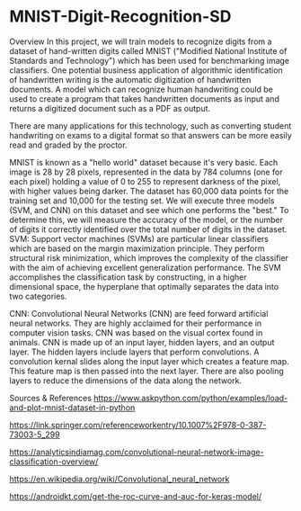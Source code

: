 # MNIST-Digit-Recognition-SD

Overview
In this project, we will train models to recognize digits from a dataset of hand-written digits called MNIST ("Modified National Institute of Standards and Technology") which has been used for benchmarking image classifiers. One potential business application of algorithmic identification of handwritten writing is the automatic digitization of handwritten documents. A model which can recognize human handwriting could be used to create a program that takes handwritten documents as input and returns a digitized document such as a PDF as output.

There are many applications for this technology, such as converting student handwriting on exams to a digital format so that answers can be more easily read and graded by the proctor.

MNIST is known as a "hello world" dataset because it's very basic.
Each image is 28 by 28 pixels, represented in the data by 784 columns (one for each pixel) holding a value of 0 to 255 to represent darkness of the pixel, with higher values being darker.
The dataset has 60,000 data points for the training set and 10,000 for the testing set. We will execute three models (SVM, and CNN) on this dataset and see which one performs the "best."
To determine this, we will measure the accuracy of the model, or the number of digits it correctly identified over the total number of digits in the dataset.
SVM:
Support vector machines (SVMs) are particular linear classifiers which are based on the margin maximization principle. They perform structural risk minimization, which improves the complexity of the classifier with the aim of achieving excellent generalization performance. The SVM accomplishes the classification task by constructing, in a higher dimensional space, the hyperplane that optimally separates the data into two categories.

CNN:
Convolutional Neural Networks (CNN) are feed forward artificial neural networks. They are highly acclaimed for their performance in computer vision tasks. CNN was based on the visual cortex found in animals. CNN is made up of an input layer, hidden layers, and an output layer. The hidden layers include layers that perform convolutions. A convolution kernal slides along the input layer which creates a feature map. This feature map is then passed into the next layer. There are also pooling layers to reduce the dimensions of the data along the network.

Sources & References
https://www.askpython.com/python/examples/load-and-plot-mnist-dataset-in-python

https://link.springer.com/referenceworkentry/10.1007%2F978-0-387-73003-5_299

https://analyticsindiamag.com/convolutional-neural-network-image-classification-overview/

https://en.wikipedia.org/wiki/Convolutional_neural_network

https://androidkt.com/get-the-roc-curve-and-auc-for-keras-model/
